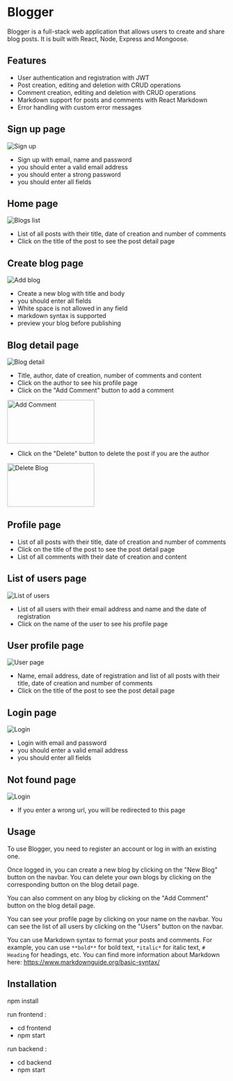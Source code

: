 # Blogger

Blogger is a full-stack web application that allows users to create and share blog posts. It is built with React, Node, Express and Mongoose.

## Features

- User authentication and registration with JWT
- Post creation, editing and deletion with CRUD operations
- Comment creation, editing and deletion with CRUD operations
- Markdown support for posts and comments with React Markdown
- Error handling with custom error messages

## Sign up page

<img src="./web-cap/Signup.png" alt="Sign up" title="Sign up page">

- Sign up with email, name and password
- you should enter a valid email address
- you should enter a strong password
- you should enter all fields

## Home page

<img src="./web-cap/Home.png" alt="Blogs list" title="Home page">

- List of all posts with their title, date of creation and number of comments
- Click on the title of the post to see the post detail page

## Create blog page

<img src="./web-cap/AddBlog.png" alt="Add blog" title="Create Blog">

- Create a new blog with title and body
- you should enter all fields
- White space is not allowed in any field
- markdown syntax is supported
- preview your blog before publishing

## Blog detail page

<img src="./web-cap/BlogPreview.png" alt="Blog detail" title="Blog Preview">

- Title, author, date of creation, number of comments and content
- Click on the author to see his profile page
- Click on the "Add Comment" button to add a comment

<img src="./web-cap/AddComment.png" width="200" height="100" alt="Add Comment" title="Add Comment">

- Click on the "Delete" button to delete the post if you are the author

<img src="./web-cap/DeleteBlog.png" width="200" height="100" alt="Delete Blog" title="Delete Blog">

## Profile page

- List of all posts with their title, date of creation and number of comments
- Click on the title of the post to see the post detail page
- List of all comments with their date of creation and content

## List of users page

<img src="./web-cap/ListOfUsers.png" alt="List of users" title="List of users">

- List of all users with their email address and name and the date of registration
- Click on the name of the user to see his profile page

## User profile page

<img src="./web-cap/UserPage.png" alt="User page" title="User page">

- Name, email address, date of registration and list of all posts with their title, date of creation and number of comments
- Click on the title of the post to see the post detail page

## Login page

<img src="./web-cap/Login.png" alt="Login" title="Login">

- Login with email and password
- you should enter a valid email address
- you should enter all fields

## Not found page

<img src="./web-cap/NotFound.png" alt="Login" title="Login">

- If you enter a wrong url, you will be redirected to this page

## Usage

To use Blogger, you need to register an account or log in with an existing one.

Once logged in, you can create a new blog by clicking on the "New Blog" button on the navbar. You can delete your own blogs by clicking on the corresponding button on the blog detail page.

You can also comment on any blog by clicking on the "Add Comment" button on the blog detail page.

You can see your profile page by clicking on your name on the navbar. You can see the list of all users by clicking on the "Users" button on the navbar.

You can use Markdown syntax to format your posts and comments. For example, you can use `**bold**` for bold text, `*italic*` for italic text, `# Heading` for headings, etc. You can find more information about Markdown here: https://www.markdownguide.org/basic-syntax/

## Installation

npm install

run frontend :

- cd frontend
- npm start

run backend :

- cd backend
- npm start
